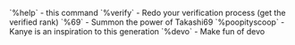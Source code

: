 \`%help\` - this command
\`%verify\` - Redo your verification process (get the verified rank)
\`%69\` - Summon the power of Takashi69
\`%poopityscoop\` - Kanye is an inspiration to this generation
\`%devo\` - Make fun of devo

